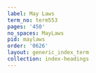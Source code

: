 ```yaml
---
label: May Laws
term_no: term553
pages: '450'
no_spaces: MayLaws
pid: maylaws
order: '0626'
layout: generic_index_term
collection: index-headings
---
```

